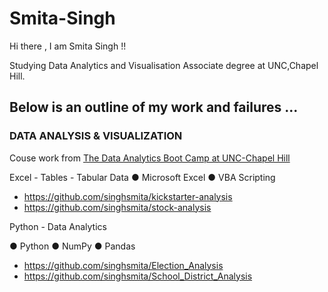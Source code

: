 # Smita-Singh
Hi there , I am Smita Singh !!

Studying Data Analytics and Visualisation Associate degree at UNC,Chapel Hill.
 
## Below is an outline of my work and failures ...
### DATA ANALYSIS & VISUALIZATION
Couse work from [The Data Analytics Boot Camp at UNC-Chapel Hill](https://bootcamp.unc.edu/data/)

Excel - Tables - Tabular Data
● Microsoft Excel ● VBA Scripting

 - https://github.com/singhsmita/kickstarter-analysis
 - https://github.com/singhsmita/stock-analysis
 
 Python - Data Analytics

● Python ● NumPy ● Pandas 

 - https://github.com/singhsmita/Election_Analysis
 - https://github.com/singhsmita/School_District_Analysis

